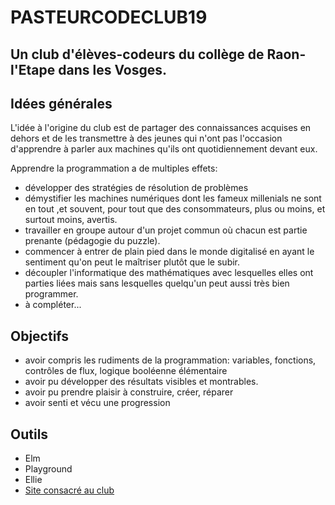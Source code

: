 # PASTEURCODECLUB19
## Un club d'élèves-codeurs du collège de Raon-l'Etape dans les Vosges.

## Idées générales
L'idée à l'origine du club est de partager des connaissances acquises en dehors et de les transmettre à des jeunes qui n'ont pas l'occasion d'apprendre à parler aux machines qu'ils ont quotidiennement devant eux.

Apprendre la programmation a de multiples effets:
+ développer des stratégies de résolution de problèmes
+ démystifier les machines numériques dont les fameux millenials ne sont en tout ,et souvent, pour tout que des consommateurs, plus ou moins, et surtout moins, avertis.
+ travailler en groupe autour d'un projet commun où chacun est partie prenante (pédagogie du puzzle).
+ commencer à entrer de plain pied dans le monde digitalisé en ayant le sentiment qu'on peut le maîtriser plutôt que le subir.
+ découpler l'informatique des mathématiques avec lesquelles elles ont parties liées mais sans lesquelles quelqu'un peut aussi très bien programmer.
+ à compléter...

## Objectifs
+ avoir compris les rudiments de la programmation: variables, fonctions, contrôles de flux, logique booléenne élémentaire
+ avoir pu développer des résultats visibles et montrables.
+ avoir pu prendre plaisir à construire, créer, réparer
+ avoir senti et vécu une progression

## Outils
+ Elm
+ Playground
+ Ellie
+ [Site consacré au club](https://pasteurcodeclub.net/)
